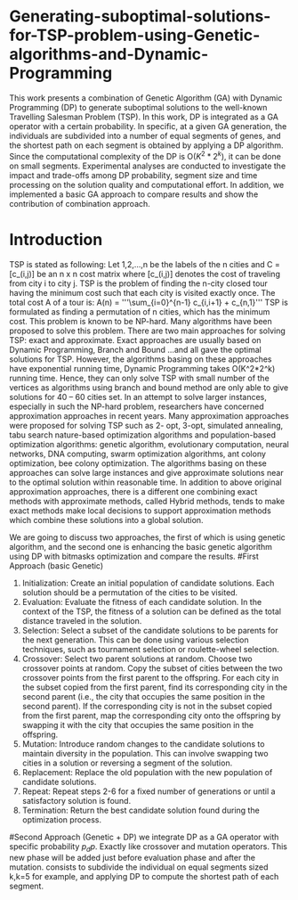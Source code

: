 # Generating-suboptimal-solutions-for-TSP-problem-using-Genetic-algorithms-and-Dynamic-Programming
This work presents a combination of Genetic Algorithm (GA) with Dynamic Programming (DP) to generate suboptimal solutions to the well-known Travelling Salesman Problem (TSP). In this work, DP is integrated as a GA operator with a certain probability. In specific, at a given GA generation, the individuals are subdivided into a number of equal segments of genes, and the shortest path on each segment is obtained by applying a DP algorithm. Since the computational complexity of the DP is O($K^2*2^k$), it can be done on small segments. Experimental analyses are conducted to investigate the impact and trade-offs among DP probability, segment size and time processing on the solution quality and computational effort. In addition, we implemented a basic GA approach to compare results and show the contribution of combination approach.

# Introduction
TSP is stated as following: Let 1,2,…,n be the labels of the n cities and C = [c_(i,j)] be an n x n cost matrix where  [c_(i,j)] denotes the cost of traveling from city i to city j. TSP is the problem of finding the n-city closed tour having the minimum cost such that each city is visited exactly once. The total cost A of a tour is: A(n) = '''\sum_{i=0}^{n-1} c_{i,i+1} + c_{n,1}'''
TSP is formulated as finding a permutation of n cities, which has the minimum cost. This problem is known to be NP-hard. Many algorithms have been proposed to solve this problem. There are two main approaches for solving TSP: exact and approximate. Exact approaches are usually based on Dynamic Programming, Branch and Bound …and all gave the optimal solutions for TSP. However, the algorithms basing on these approaches have exponential running time, Dynamic Programming takes O(K^2*2^k) running time. Hence, they can only solve TSP with small number of the vertices as algorithms using branch and bound method are only able to give solutions for 40 – 60 cities set. In an attempt to solve larger instances, especially in such the NP-hard problem, researchers have concerned approximation approaches in recent years. Many approximation approaches were proposed for solving TSP such as 2- opt, 3-opt, simulated annealing, tabu search nature-based optimization algorithms and population-based optimization algorithms: genetic algorithm, evolutionary computation, neural networks, DNA computing, swarm optimization algorithms, ant colony optimization, bee colony optimization. The algorithms basing on these approaches can solve large instances and give approximate solutions near to the optimal solution within reasonable time.
In addition to above original approximation approaches, there is a different one combining exact methods with approximate methods, called Hybrid methods, tends to make exact methods make local decisions to support approximation methods which combine these solutions into a global solution.

We are going to discuss two approaches, the first of which is using genetic algorithm, and the second one is enhancing the basic genetic algorithm using DP with bitmasks optimization and compare the results.
#First Approach (basic Genetic)
1. Initialization: Create an initial population of candidate solutions. Each solution should be a permutation of the cities to be visited.
2. Evaluation: Evaluate the fitness of each candidate solution. In the context of the TSP, the fitness of a solution can be defined as the total distance traveled in the solution.
3. Selection: Select a subset of the candidate solutions to be parents for the next generation. This can be done using various selection techniques, such as tournament selection or roulette-wheel selection.
4. Crossover: 
Select two parent solutions at random.
Choose two crossover points at random.
Copy the subset of cities between the two crossover points from the first parent to the offspring.
For each city in the subset copied from the first parent, find its corresponding city in the second parent (i.e., the city that occupies the same position in the second parent).
If the corresponding city is not in the subset copied from the first parent, map the corresponding city onto the offspring by swapping it with the city that occupies the same position in the offspring.
5. Mutation: Introduce random changes to the candidate solutions to maintain diversity in the population. This can involve swapping two cities in a solution or reversing a segment of the solution.
6. Replacement: Replace the old population with the new population of candidate solutions.
7. Repeat: Repeat steps 2-6 for a fixed number of generations or until a satisfactory solution is found.
8. Termination: Return the best candidate solution found during the optimization process.

#Second Approach (Genetic + DP)
we integrate DP as a GA operator with specific probability $p_dp$. Exactly like crossover and mutation operators. This new phase will be added just before evaluation phase and after the mutation.
consists to subdivide the individual on equal segments sized k,k=5 for example, and applying DP to compute the shortest path of each segment.
